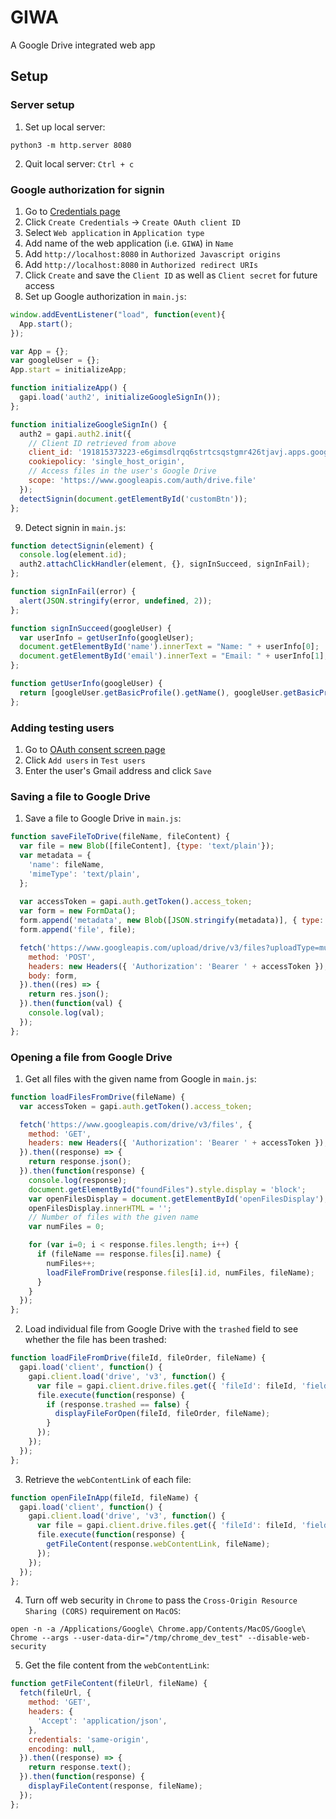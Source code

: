 # GIWA
A Google Drive integrated web app

## Setup
### Server setup
1. Set up local server:
```python3
python3 -m http.server 8080
```
2. Quit local server: `Ctrl + c`

### Google authorization for signin
1. Go to [Credentials page](https://console.developers.google.com/apis/credentials)
2. Click `Create Credentials` &rightarrow; `Create OAuth client ID`
3. Select `Web application` in `Application type`
4. Add name of the web application (i.e. `GIWA`) in `Name`
5. Add `http://localhost:8080` in `Authorized Javascript origins`
6. Add `http://localhost:8080` in `Authorized redirect URIs`
7. Click `Create` and save the `Client ID` as well as `Client secret` for future access
8. Set up Google authorization in `main.js`: 
```javascript
window.addEventListener("load", function(event){
  App.start();
});

var App = {};
var googleUser = {};
App.start = initializeApp;

function initializeApp() {
  gapi.load('auth2', initializeGoogleSignIn());
};

function initializeGoogleSignIn() {
  auth2 = gapi.auth2.init({
    // Client ID retrieved from above
    client_id: '191815373223-e6gimsdlrqq6strtcsqstgmr426tjavj.apps.googleusercontent.com',
    cookiepolicy: 'single_host_origin',
    // Access files in the user's Google Drive
    scope: 'https://www.googleapis.com/auth/drive.file'
  });
  detectSignin(document.getElementById('customBtn'));
};
```
9. Detect signin in `main.js`:
```javascript
function detectSignin(element) {
  console.log(element.id);
  auth2.attachClickHandler(element, {}, signInSucceed, signInFail);
};

function signInFail(error) {
  alert(JSON.stringify(error, undefined, 2));
};

function signInSucceed(googleUser) {
  var userInfo = getUserInfo(googleUser);
  document.getElementById('name').innerText = "Name: " + userInfo[0];
  document.getElementById('email').innerText = "Email: " + userInfo[1];
};

function getUserInfo(googleUser) {
  return [googleUser.getBasicProfile().getName(), googleUser.getBasicProfile().getEmail()];
};
```

### Adding testing users
1. Go to [OAuth consent screen page](https://console.developers.google.com/apis/credentials/consent?project=giwa-021269)
2. Click `Add users` in `Test users`
3. Enter the user's Gmail address and click `Save`

### Saving a file to Google Drive
1. Save a file to Google Drive in `main.js`:
```javascript
function saveFileToDrive(fileName, fileContent) {
  var file = new Blob([fileContent], {type: 'text/plain'});
  var metadata = {
    'name': fileName,
    'mimeType': 'text/plain',
  };
  
  var accessToken = gapi.auth.getToken().access_token;
  var form = new FormData();
  form.append('metadata', new Blob([JSON.stringify(metadata)], { type: 'application/json' }));
  form.append('file', file);

  fetch('https://www.googleapis.com/upload/drive/v3/files?uploadType=multipart&fields=id', {
    method: 'POST',
    headers: new Headers({ 'Authorization': 'Bearer ' + accessToken }),
    body: form,
  }).then((res) => {
    return res.json();
  }).then(function(val) {
    console.log(val);
  });
};
```

### Opening a file from Google Drive 
1. Get all files with the given name from Google in `main.js`:
```javascript
function loadFilesFromDrive(fileName) {
  var accessToken = gapi.auth.getToken().access_token;

  fetch('https://www.googleapis.com/drive/v3/files', {
    method: 'GET',
    headers: new Headers({ 'Authorization': 'Bearer ' + accessToken }),
  }).then((response) => {
    return response.json();
  }).then(function(response) {
    console.log(response);
    document.getElementById("foundFiles").style.display = 'block';
    var openFilesDisplay = document.getElementById('openFilesDisplay');
    openFilesDisplay.innerHTML = '';
    // Number of files with the given name
    var numFiles = 0;

    for (var i=0; i < response.files.length; i++) {
      if (fileName == response.files[i].name) {
        numFiles++;
        loadFileFromDrive(response.files[i].id, numFiles, fileName);
      }
    }
  });
};
```
2. Load individual file from Google Drive with the `trashed` field to see whether the file has been trashed:
```javascript
function loadFileFromDrive(fileId, fileOrder, fileName) {
  gapi.load('client', function() {
    gapi.client.load('drive', 'v3', function() {
      var file = gapi.client.drive.files.get({ 'fileId': fileId, 'fields': 'trashed'});
      file.execute(function(response) {
        if (response.trashed == false) {
          displayFileForOpen(fileId, fileOrder, fileName);
        }
      });
    });
  });
};
```
3. Retrieve the `webContentLink` of each file:
```javascript
function openFileInApp(fileId, fileName) {
  gapi.load('client', function() {
    gapi.client.load('drive', 'v3', function() {
      var file = gapi.client.drive.files.get({ 'fileId': fileId, 'fields': 'webContentLink' });
      file.execute(function(response) {
        getFileContent(response.webContentLink, fileName);
      });
    });
  });
};
```
4. Turn off web security in `Chrome` to pass the `Cross-Origin Resource Sharing (CORS)` requirement on `MacOS`:
```
open -n -a /Applications/Google\ Chrome.app/Contents/MacOS/Google\ Chrome --args --user-data-dir="/tmp/chrome_dev_test" --disable-web-security
```
5. Get the file content from the `webContentLink`:
```javascript
function getFileContent(fileUrl, fileName) {
  fetch(fileUrl, {
    method: 'GET',
    headers: {
      'Accept': 'application/json',
    },
    credentials: 'same-origin',
    encoding: null,
  }).then((response) => {
    return response.text();
  }).then(function(response) {
    displayFileContent(response, fileName);
  });
};
```
